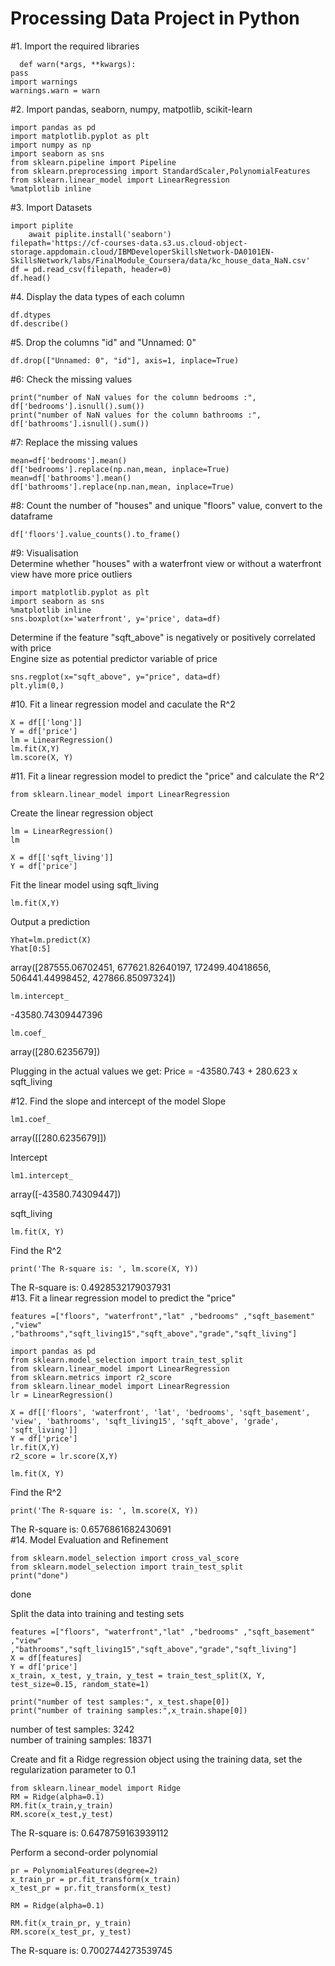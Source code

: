 # Processing Data Project in Python
#1. Import the required libraries

      def warn(*args, **kwargs):
    pass
    import warnings
    warnings.warn = warn

#2. Import pandas, seaborn, numpy, matpotlib, scikit-learn

    import pandas as pd
    import matplotlib.pyplot as plt
    import numpy as np
    import seaborn as sns
    from sklearn.pipeline import Pipeline
    from sklearn.preprocessing import StandardScaler,PolynomialFeatures
    from sklearn.linear_model import LinearRegression
    %matplotlib inline

#3. Import Datasets

    import piplite
        await piplite.install('seaborn')
    filepath='https://cf-courses-data.s3.us.cloud-object-storage.appdomain.cloud/IBMDeveloperSkillsNetwork-DA0101EN-SkillsNetwork/labs/FinalModule_Coursera/data/kc_house_data_NaN.csv'
    df = pd.read_csv(filepath, header=0)
    df.head()

#4. Display the data types of each column

    df.dtypes
    df.describe()
    
#5. Drop the columns "id" and "Unnamed: 0"

    df.drop(["Unnamed: 0", "id"], axis=1, inplace=True)

#6: Check the missing values

    print("number of NaN values for the column bedrooms :", df['bedrooms'].isnull().sum())
    print("number of NaN values for the column bathrooms :", df['bathrooms'].isnull().sum())

#7: Replace the missing values

    mean=df['bedrooms'].mean()
    df['bedrooms'].replace(np.nan,mean, inplace=True)
    mean=df['bathrooms'].mean()
    df['bathrooms'].replace(np.nan,mean, inplace=True)
    
#8: Count the number of "houses" and unique "floors" value, convert to the dataframe

    df['floors'].value_counts().to_frame()

#9: Visualisation \
Determine whether "houses" with a waterfront view or without a waterfront view have more price outliers

    import matplotlib.pyplot as plt
    import seaborn as sns
    %matplotlib inline
    sns.boxplot(x='waterfront', y='price', data=df)

Determine if the feature "sqft_above" is negatively or positively correlated with price \
Engine size as potential predictor variable of price

    sns.regplot(x="sqft_above", y="price", data=df)
    plt.ylim(0,)

#10. Fit a linear regression model and caculate the R^2

    X = df[['long']]
    Y = df['price']
    lm = LinearRegression()
    lm.fit(X,Y)
    lm.score(X, Y)

#11. Fit a linear regression model to predict the "price" and calculate the R^2

    from sklearn.linear_model import LinearRegression
    
Create the linear regression object

    lm = LinearRegression()
    lm

    X = df[['sqft_living']]
    Y = df['price']
    
Fit the linear model using sqft_living

    lm.fit(X,Y)

Output a prediction
    
    Yhat=lm.predict(X)
    Yhat[0:5]

array([287555.06702451, 677621.82640197, 172499.40418656, 506441.44998452, 427866.85097324])

    lm.intercept_

-43580.74309447396

    lm.coef_

array([280.6235679])

Plugging in the actual values we get:
Price = -43580.743 + 280.623 x sqft_living

  #12. Find the slope and intercept of the model
Slope

    lm1.coef_

array([[280.6235679]])

Intercept

    lm1.intercept_

array([-43580.74309447])

sqft_living

    lm.fit(X, Y)

Find the R^2
    
    print('The R-square is: ', lm.score(X, Y))

The R-square is:  0.4928532179037931 \
  #13. Fit a linear regression model to predict the "price"

    features =["floors", "waterfront","lat" ,"bedrooms" ,"sqft_basement" ,"view" ,"bathrooms","sqft_living15","sqft_above","grade","sqft_living"]

    import pandas as pd
    from sklearn.model_selection import train_test_split
    from sklearn.linear_model import LinearRegression
    from sklearn.metrics import r2_score
    from sklearn.linear_model import LinearRegression
    lr = LinearRegression()

    X = df[['floors', 'waterfront', 'lat', 'bedrooms', 'sqft_basement', 'view', 'bathrooms', 'sqft_living15', 'sqft_above', 'grade', 'sqft_living']]
    Y = df['price']
    lr.fit(X,Y)
    r2_score = lr.score(X,Y)

    lm.fit(X, Y)

Find the R^2

    print('The R-square is: ', lm.score(X, Y))

The R-square is:  0.6576861682430691 \
  #14. Model Evaluation and Refinement

    from sklearn.model_selection import cross_val_score
    from sklearn.model_selection import train_test_split
    print("done")

  done

  Split the data into training and testing sets

    features =["floors", "waterfront","lat" ,"bedrooms" ,"sqft_basement" ,"view" ,"bathrooms","sqft_living15","sqft_above","grade","sqft_living"]
    X = df[features]
    Y = df['price']
    x_train, x_test, y_train, y_test = train_test_split(X, Y, test_size=0.15, random_state=1)

    print("number of test samples:", x_test.shape[0])
    print("number of training samples:",x_train.shape[0])

number of test samples: 3242 \
number of training samples: 18371

Create and fit a Ridge regression object using the training data, set the regularization parameter to 0.1

    from sklearn.linear_model import Ridge
    RM = Ridge(alpha=0.1)
    RM.fit(x_train,y_train)
    RM.score(x_test,y_test)

The R-square is: 0.6478759163939112

Perform a second-order polynomial

    pr = PolynomialFeatures(degree=2)
    x_train_pr = pr.fit_transform(x_train)
    x_test_pr = pr.fit_transform(x_test)

    RM = Ridge(alpha=0.1)

    RM.fit(x_train_pr, y_train)
    RM.score(x_test_pr, y_test)

The R-square is: 0.7002744273539745
